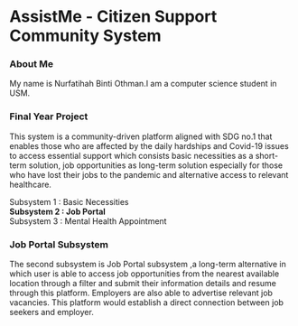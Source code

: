 # AssistMe - Citizen Support Community System

<h3>About Me</h3>

My name is Nurfatihah Binti Othman.I am a computer science student in USM.


<h3>Final Year Project</h3>

This system is a community-driven platform aligned with SDG no.1 that enables those who are affected by the daily hardships and Covid-19 issues to access essential support which consists basic necessities as a short-term solution, job opportunities as long-term solution especially for those who have lost their jobs to the pandemic and alternative access to relevant healthcare.

Subsystem 1 : Basic Necessities <br>
**Subsystem 2 : Job Portal** <br>
Subsystem 3 : Mental Health Appointment <br>

<h3>Job Portal Subsystem</h3>

The second subsystem is Job Portal subsystem ,a long-term alternative in which user is able to access job opportunities from the nearest available location through a filter and submit their information details and resume through this platform. Employers are also able to advertise relevant job vacancies. This platform would establish a direct connection between job seekers and employer.
